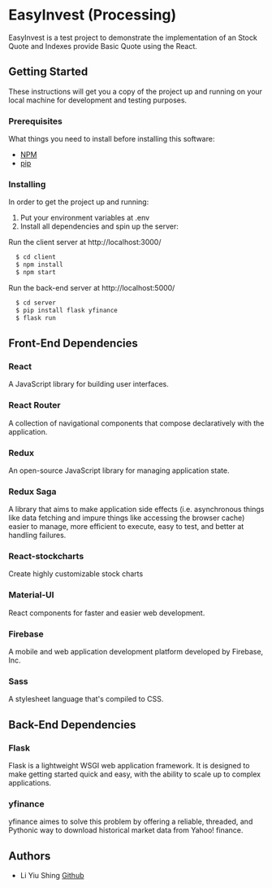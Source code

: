 # EasyInvest (Processing)
EasyInvest is a test project to demonstrate the implementation of an Stock Quote and Indexes provide Basic Quote using the React.

## Getting Started
These instructions will get you a copy of the project up and running on your local machine for development and testing purposes.
### Prerequisites
What things you need to install before installing this software:
* [NPM](https://www.npmjs.com/get-npm)
* [pip](https://pypi.org/project/pip/)

### Installing
In order to get the project up and running:

1. Put your environment variables at .env
2. Install all dependencies and spin up the server: 
  
Run the client server at http://localhost:3000/
  ``` javascript
    $ cd client
    $ npm install 
    $ npm start
  ```

Run the back-end server at http://localhost:5000/
  ``` javascript
    $ cd server
    $ pip install flask yfinance
    $ flask run
  ```

## Front-End Dependencies

### React
A JavaScript library for building user interfaces.

### React Router
A collection of navigational components that compose declaratively with the application.

### Redux
An open-source JavaScript library for managing application state.

### Redux Saga
A library that aims to make application side effects (i.e. asynchronous things like data fetching and impure things like accessing the browser cache) easier to manage, more efficient to execute, easy to test, and better at handling failures.

### React-stockcharts
Create highly customizable stock charts

### Material-UI
React components for faster and easier web development.

### Firebase
A mobile and web application development platform developed by Firebase, Inc. 

### Sass
A stylesheet language that's compiled to CSS.

## Back-End Dependencies 

### Flask 
Flask is a lightweight WSGI web application framework. It is designed to make getting started quick and easy, with the ability to scale up to complex applications.

### yfinance 
yfinance aimes to solve this problem by offering a reliable, threaded, and Pythonic way to download historical market data from Yahoo! finance.

## Authors
* Li Yiu Shing [Github](https://github.com/LiYiuShing)

